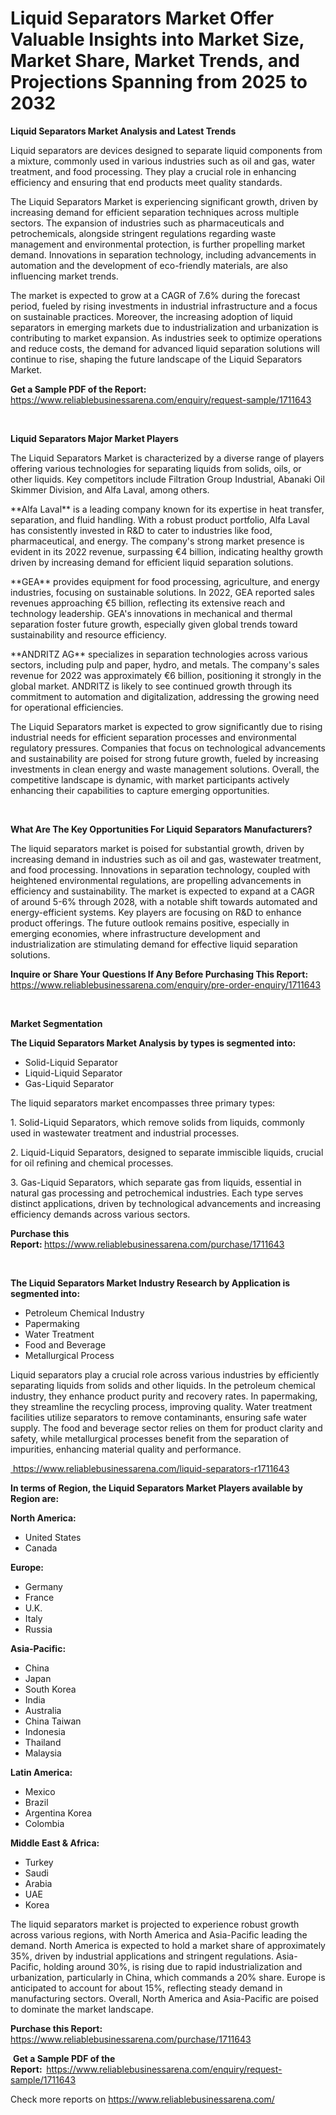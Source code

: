 <p><h1>Liquid Separators Market Offer Valuable Insights into Market Size, Market Share, Market Trends, and Projections Spanning from 2025 to 2032</h1></p><p><strong>Liquid Separators Market Analysis and Latest Trends</strong></p>
<p><p>Liquid separators are devices designed to separate liquid components from a mixture, commonly used in various industries such as oil and gas, water treatment, and food processing. They play a crucial role in enhancing efficiency and ensuring that end products meet quality standards.</p><p>The Liquid Separators Market is experiencing significant growth, driven by increasing demand for efficient separation techniques across multiple sectors. The expansion of industries such as pharmaceuticals and petrochemicals, alongside stringent regulations regarding waste management and environmental protection, is further propelling market demand. Innovations in separation technology, including advancements in automation and the development of eco-friendly materials, are also influencing market trends.</p><p>The market is expected to grow at a CAGR of 7.6% during the forecast period, fueled by rising investments in industrial infrastructure and a focus on sustainable practices. Moreover, the increasing adoption of liquid separators in emerging markets due to industrialization and urbanization is contributing to market expansion. As industries seek to optimize operations and reduce costs, the demand for advanced liquid separation solutions will continue to rise, shaping the future landscape of the Liquid Separators Market.</p></p>
<p><strong>Get a Sample PDF of the Report:&nbsp;</strong> <a href="https://www.reliablebusinessarena.com/enquiry/request-sample/1711643?utm_campaign=1932&utm_medium=2&utm_source=Github&utm_content=ia&utm_term=11012025&utm_id=liquid-separators">https://www.reliablebusinessarena.com/enquiry/request-sample/1711643</a></p>
<p>&nbsp;</p>
<p><strong>Liquid Separators Major Market Players</strong></p>
<p><p>The Liquid Separators Market is characterized by a diverse range of players offering various technologies for separating liquids from solids, oils, or other liquids. Key competitors include Filtration Group Industrial, Abanaki Oil Skimmer Division, and Alfa Laval, among others. </p><p>**Alfa Laval** is a leading company known for its expertise in heat transfer, separation, and fluid handling. With a robust product portfolio, Alfa Laval has consistently invested in R&D to cater to industries like food, pharmaceutical, and energy. The company's strong market presence is evident in its 2022 revenue, surpassing €4 billion, indicating healthy growth driven by increasing demand for efficient liquid separation solutions.</p><p>**GEA** provides equipment for food processing, agriculture, and energy industries, focusing on sustainable solutions. In 2022, GEA reported sales revenues approaching €5 billion, reflecting its extensive reach and technology leadership. GEA's innovations in mechanical and thermal separation foster future growth, especially given global trends toward sustainability and resource efficiency.</p><p>**ANDRITZ AG** specializes in separation technologies across various sectors, including pulp and paper, hydro, and metals. The company's sales revenue for 2022 was approximately €6 billion, positioning it strongly in the global market. ANDRITZ is likely to see continued growth through its commitment to automation and digitalization, addressing the growing need for operational efficiencies.</p><p>The Liquid Separators market is expected to grow significantly due to rising industrial needs for efficient separation processes and environmental regulatory pressures. Companies that focus on technological advancements and sustainability are poised for strong future growth, fueled by increasing investments in clean energy and waste management solutions. Overall, the competitive landscape is dynamic, with market participants actively enhancing their capabilities to capture emerging opportunities.</p></p>
<p>&nbsp;</p>
<p><strong>What Are The Key Opportunities For Liquid Separators Manufacturers?</strong></p>
<p><p>The liquid separators market is poised for substantial growth, driven by increasing demand in industries such as oil and gas, wastewater treatment, and food processing. Innovations in separation technology, coupled with heightened environmental regulations, are propelling advancements in efficiency and sustainability. The market is expected to expand at a CAGR of around 5-6% through 2028, with a notable shift towards automated and energy-efficient systems. Key players are focusing on R&D to enhance product offerings. The future outlook remains positive, especially in emerging economies, where infrastructure development and industrialization are stimulating demand for effective liquid separation solutions.</p></p>
<p><strong>Inquire or Share Your Questions If Any Before Purchasing This Report:</strong> <a href="https://www.reliablebusinessarena.com/enquiry/pre-order-enquiry/1711643?utm_campaign=1932&utm_medium=2&utm_source=Github&utm_content=ia&utm_term=11012025&utm_id=liquid-separators">https://www.reliablebusinessarena.com/enquiry/pre-order-enquiry/1711643</a></p>
<p>&nbsp;</p>
<p><strong>Market Segmentation</strong></p>
<p><strong>The Liquid Separators Market Analysis by types is segmented into:</strong></p>
<p><ul><li>Solid-Liquid Separator</li><li>Liquid-Liquid Separator</li><li>Gas-Liquid Separator</li></ul></p>
<p><p>The liquid separators market encompasses three primary types: </p><p>1. Solid-Liquid Separators, which remove solids from liquids, commonly used in wastewater treatment and industrial processes.</p><p>2. Liquid-Liquid Separators, designed to separate immiscible liquids, crucial for oil refining and chemical processes.</p><p>3. Gas-Liquid Separators, which separate gas from liquids, essential in natural gas processing and petrochemical industries. Each type serves distinct applications, driven by technological advancements and increasing efficiency demands across various sectors.</p></p>
<p><strong>Purchase this Report:&nbsp;</strong><a href="https://www.reliablebusinessarena.com/purchase/1711643?utm_campaign=1932&utm_medium=2&utm_source=Github&utm_content=ia&utm_term=11012025&utm_id=liquid-separators">https://www.reliablebusinessarena.com/purchase/1711643</a></p>
<p>&nbsp;</p>
<p><strong>The Liquid Separators Market Industry Research by Application is segmented into:</strong></p>
<p><ul><li>Petroleum Chemical Industry</li><li>Papermaking</li><li>Water Treatment</li><li>Food and Beverage</li><li>Metallurgical Process</li></ul></p>
<p><p>Liquid separators play a crucial role across various industries by efficiently separating liquids from solids and other liquids. In the petroleum chemical industry, they enhance product purity and recovery rates. In papermaking, they streamline the recycling process, improving quality. Water treatment facilities utilize separators to remove contaminants, ensuring safe water supply. The food and beverage sector relies on them for product clarity and safety, while metallurgical processes benefit from the separation of impurities, enhancing material quality and performance.</p></p>
<p><a href="https://www.reliablebusinessarena.com/liquid-separators-r1711643?utm_campaign=1932&utm_medium=2&utm_source=Github&utm_content=ia&utm_term=11012025&utm_id=liquid-separators">&nbsp;https://www.reliablebusinessarena.com/liquid-separators-r1711643</a></p>
<p><strong>In terms of Region, the Liquid Separators Market Players available by Region are:</strong></p>
<p>
    <p> <strong> North America: </strong>
        <ul>
            <li>United States</li>
            <li>Canada</li>
        </ul>
        </p> 
    <p> <strong> Europe: </strong>
        <ul>
            <li>Germany</li>
            <li>France</li>
            <li>U.K.</li>
            <li>Italy</li>
            <li>Russia</li>
        </ul>
        </p> 
    <p> <strong> Asia-Pacific: </strong>
        <ul>
            <li>China</li>
            <li>Japan</li>
            <li>South Korea</li>
            <li>India</li>
            <li>Australia</li>
            <li>China Taiwan</li>
            <li>Indonesia</li>
            <li>Thailand</li>
            <li>Malaysia</li>
        </ul>
        </p> 
    <p> <strong> Latin America: </strong>
        <ul>
            <li>Mexico</li>
            <li>Brazil</li>
            <li>Argentina Korea</li>
            <li>Colombia</li>
        </ul>
        </p> 
    <p> <strong> Middle East & Africa: </strong>
        <ul>
            <li>Turkey</li>
            <li>Saudi</li>
            <li>Arabia</li>
            <li>UAE</li>
            <li>Korea</li>
        </ul>
    </p>
    </p>
<p><p>The liquid separators market is projected to experience robust growth across various regions, with North America and Asia-Pacific leading the demand. North America is expected to hold a market share of approximately 35%, driven by industrial applications and stringent regulations. Asia-Pacific, holding around 30%, is rising due to rapid industrialization and urbanization, particularly in China, which commands a 20% share. Europe is anticipated to account for about 15%, reflecting steady demand in manufacturing sectors. Overall, North America and Asia-Pacific are poised to dominate the market landscape.</p></p>
<p><strong>Purchase this Report: </strong><a href="https://www.reliablebusinessarena.com/purchase/1711643?utm_campaign=1932&utm_medium=2&utm_source=Github&utm_content=ia&utm_term=11012025&utm_id=liquid-separators">https://www.reliablebusinessarena.com/purchase/1711643</a></p>
<p>&nbsp;<strong>Get a Sample PDF of the Report:&nbsp;&nbsp;</strong><a href="https://www.reliablebusinessarena.com/enquiry/request-sample/1711643?utm_campaign=1932&utm_medium=2&utm_source=Github&utm_content=ia&utm_term=11012025&utm_id=liquid-separators">https://www.reliablebusinessarena.com/enquiry/request-sample/1711643</a></p>
<p><strong></strong></p>
<p>Check more reports on <a href="https://www.reliablebusinessarena.com/?utm_campaign=1932&utm_medium=2&utm_source=Github&utm_content=ia&utm_term=11012025&utm_id=liquid-separators">https://www.reliablebusinessarena.com/</a></p>